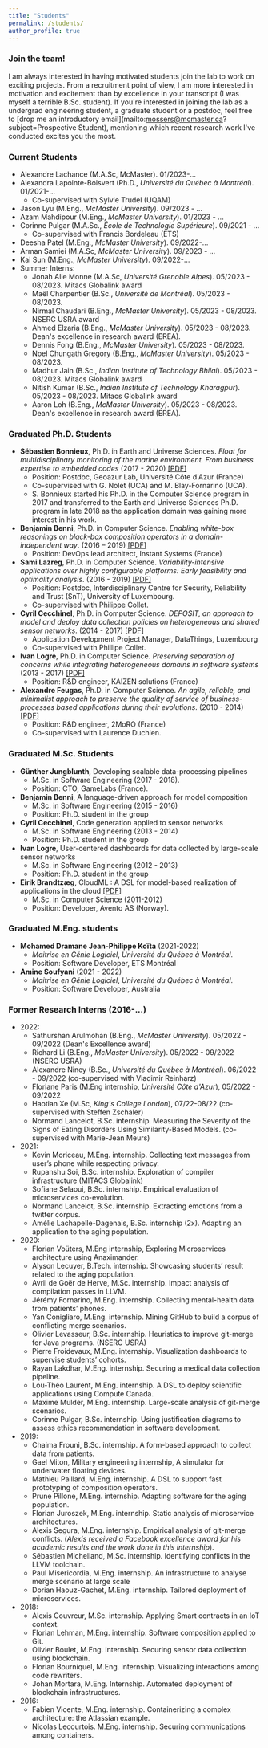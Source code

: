 ```yaml
---
title: "Students"
permalink: /students/
author_profile: true
---
```


### Join the team!

I am always interested in having motivated students join the lab to work on exciting projects. From a recruitment point of view, I am more interested in motivation and excitement than by excellence in your transcript (I was myself a terrible B.Sc. student). If you're interested in joining the lab as a undergrad engineering student, a graduate student or a postdoc, feel free to [drop me an introductory email](mailto:mossers@mcmaster.ca?subject=Prospective Student), mentioning which recent research work I've conducted excites you the most. 


### Current Students

  - Alexandre Lachance (M.A.Sc, McMaster). 01/2023-...
  - Alexandra Lapointe-Boisvert (Ph.D., _Université du Québec à Montréal_). 01/2021-...
    - Co-supervised with Sylvie Trudel (UQAM)
  - Jason Lyu (M.Eng., _McMaster University_). 09/2023 - ...
  - Azam Mahdipour (M.Eng., _McMaster University_). 01/2023 - ...
  - Corinne Pulgar (M.A.Sc., _École de Technologie Supérieure_). 09/2021 - ...
    - Co-supervised with Francis Bordeleau (ETS)
  - Deesha Patel (M.Eng., _McMaster University_). 09/2022-...
  - Arman Samiei (M.A.Sc, _McMaster University_). 09/2023 - ...
  - Kai Sun (M.Eng., _McMaster University_). 09/2022-...
  - Summer Interns:
    - Jonah Alle Monne (M.A.Sc, _Université Grenoble Alpes_). 05/2023 - 08/2023. Mitacs Globalink award
    - Maël Charpentier (B.Sc., _Université de Montréal_). 05/2023 - 08/2023.
    - Nirmal Chaudari (B.Eng., _McMaster University_). 05/2023 - 08/2023. NSERC USRA award 
    - Ahmed Elzaria (B.Eng., _McMaster University_). 05/2023 - 08/2023. Dean's excellence in research award (EREA).
    - Dennis Fong (B.Eng., _McMaster University_). 05/2023 - 08/2023.
    - Noel Chungath Gregory (B.Eng., _McMaster University_). 05/2023 - 08/2023.
    - Madhur Jain (B.Sc., _Indian Institute of Technology Bhilai_). 05/2023 - 08/2023. Mitacs Globalink award
    - Nitish Kumar (B.Sc., _Indian Institute of Technology Kharagpur_). 05/2023 - 08/2023. Mitacs Globalink award
    - Aaron Loh (B.Eng., _McMaster University_). 05/2023 - 08/2023. Dean's excellence in research award (EREA).
    
    
### Graduated Ph.D. Students

  -	**Sébastien Bonnieux**, Ph.D. in Earth and Universe Sciences. _Float for multidisciplinary monitoring of the marine environment. From business expertise to embedded codes_ (2017 - 2020) [[PDF]](https://tel.archives-ouvertes.fr/tel-03197915?lang=en)
    - Position: Postdoc, Geoazur Lab, Université Côte d'Azur (France)
    - Co-supervised with G. Nolet (UCA) and M. Blay-Fornarino (UCA). 
    -	S. Bonnieux started his Ph.D. in the Computer Science program in 2017 and transferred to the Earth and Universe Sciences Ph.D. program in late 2018 as the application domain was gaining more interest in his work.
  - **Benjamin Benni**, Ph.D. in Computer Science. _Enabling white-box reasonings on black-box composition operators in a domain-independent way_. (2016 – 2019) [[PDF]](https://tel.archives-ouvertes.fr/tel-02495825?lang=en)
    - Position: DevOps lead architect, Instant Systems (France)
  - **Sami Lazreg**, Ph.D. in Computer Science. _Variability-intensive applications over highly configurable platforms: Early feasibility and optimality analysis_. (2016 - 2019) [[PDF]](https://tel.archives-ouvertes.fr/tel-03197885?lang=en)
    - Position: Postdoc, Interdisciplinary Centre for Security, Reliability and Trust (SnT), University of Luxembourg.
    - Co-supervised with Philippe Collet. 
  - **Cyril Cecchinel**, Ph.D. in Computer Science. _DEPOSIT, an approach to model and deploy data collection policies on heterogeneous and shared sensor networks_. (2014 - 2017) [[PDF]](https://tel.archives-ouvertes.fr/tel-01703857?lang=en)
    - Application Development Project Manager, DataThings, Luxembourg
    - Co-supervised with Phillipe Collet. 
  - **Ivan Logre**, Ph.D. in Computer Science. _Preserving separation of concerns while integrating heterogeneous domains in software systems_ (2013 - 2017) [[PDF]](https://tel.archives-ouvertes.fr/tel-01627624?lang=en)
    - Position: R&D engineer, KAIZEN solutions (France)
  - **Alexandre Feugas**, Ph.D. in Computer Science. _An agile, reliable, and minimalist approach to preserve the quality of service of business-processes based applications during their evolutions_. (2010 - 2014) [[PDF]](https://tel.archives-ouvertes.fr/tel-01073193?lang=en)
    - Position: R&D engineer, 2MoRO (France)
    - Co-supervised with Laurence Duchien. 


### Graduated M.Sc. Students

  - **Günther Jungblunth**, Developing scalable data-processing pipelines
    - M.Sc. in Software Engineering (2017 - 2018).
    - Position: CTO, GameLabs (France).
  - **Benjamin Benni**, A language-driven approach for model composition
    - M.Sc. in Software Engineering (2015 - 2016)
    - Position: Ph.D. student in the group
  - **Cyril Cecchinel**, Code generation applied to sensor networks
    - M.Sc. in Software Engineering (2013 - 2014)
    - Position:  Ph.D. student in the group
  - **Ivan Logre**, User-centered dashboards for data collected by large-scale sensor networks
    - M.Sc. in Software Engineering (2012 - 2013)
    - Position: Ph.D. student in the group
  - **Eirik Brandtzæg**, CloudML : A DSL for model-based realization of applications in the cloud [[PDF]](https://www.duo.uio.no/handle/10852/34894?locale-attribute=en)
    - M.Sc. in Computer Science (2011-2012) 
    - Position: Developer, Avento AS (Norway).


### Graduated M.Eng. students

  - **Mohamed Dramane Jean-Philippe Koïta** (2021-2022)
    - _Maitrise en Génie Logiciel_, _Université du Québec à Montréal_.
    - Position: Software Developer, ETS Montréal
  - **Amine Soufyani** (2021 - 2022)
    - _Maitrise en Génie Logiciel_, _Université du Québec à Montréal_.
    - Position: Software Developer, Australia

### Former Research Interns (2016-...)

- 2022:
  - Sathurshan Arulmohan (B.Eng., _McMaster University_). 05/2022 - 09/2022 (Dean's Excellence award)
  - Richard Li (B.Eng., _McMaster University_). 05/2022 - 09/2022 (NSERC USRA)
  - Alexandre Niney (B.Sc., _Université du Québec à Montréal_). 06/2022 - 09/2022 (co-supervised with Vladimir Reinharz)
  - Floriane Paris (M.Eng internship, _Université Côte d'Azur_), 05/2022 - 09/2022
  - Haotian Xe (M.Sc, _King's College London_), 07/22-08/22 (co-supervised with Steffen Zschaler)
  - Normand Lancelot, B.Sc. internship. Measuring the Severity of the Signs of Eating Disorders Using Similarity-Based Models. (co-supervised with Marie-Jean Meurs)
- 2021:
  - Kevin Moriceau, M.Eng. internship. Collecting text messages from user’s phone while respecting privacy.
  - Rupanshu Soi, B.Sc. internship. Exploration of compiler infrastructure (MITACS Globalink)
  - Sofiane Selaoui, B.Sc. internship. Empirical evaluation of microservices co-evolution.
  - Normand Lancelot, B.Sc. internship. Extracting emotions from a twitter corpus.
  - Amélie Lachapelle-Dagenais, B.Sc. internship (2x). Adapting an application to the aging population.
- 2020:
  - Florian Voüters, M.Eng internship, Exploring Microservices architecture using Anaximander.
  - Alyson Lecuyer, B.Tech. internship. Showcasing students’ result related to the aging population.
  - Avril de Goër de Herve, M.Sc. internship. Impact analysis of compilation passes in LLVM.
  - Jérémy Fornarino, M.Eng. internship. Collecting mental-health data from patients’ phones.
  - Yan Conigliaro, M.Eng. internship. Mining GitHub to build a corpus of conflicting merge scenarios. 
  - Olivier Levasseur, B.Sc. internship. Heuristics to improve git-merge for Java programs. (NSERC USRA)
  - Pierre Froidevaux, M.Eng. internship. Visualization dashboards to supervise students’ cohorts.
  - Rayan Lakdhar, M.Eng. internship. Securing a medical data collection pipeline.
  - Lou-Théo Laurent, M.Eng. internship. A DSL to deploy scientific applications using Compute Canada.
  - Maxime Mulder, M.Eng. internship. Large-scale analysis of git-merge scenarios.
  - Corinne Pulgar, B.Sc. internship. Using justification diagrams to assess ethics recommendation in software development.
- 2019:
  - Chaima Frouni, B.Sc. internship. A form-based approach to collect data from patients. 
  - Gael Miton, Military engineering internship, A simulator for underwater floating devices.
  - Mathieu Paillard, M.Eng. internship. A DSL to support fast prototyping of composition operators.
  - Prune Pillone, M.Eng. internship. Adapting software for the aging population.
  - Florian Juroszek, M.Eng. internship. Static analysis of microservice architectures.
  - Alexis Segura, M.Eng. internship. Empirical analysis of git-merge conflicts. (_Alexis received a Facebook excellence award for his academic results and the work done in this internship_).
  - Sébastien Michelland, M.Sc. internship. Identifying conflicts in the LLVM toolchain.
  - Paul Misericordia, M.Eng. internship. An infrastructure to analyse merge scenario at large scale
  - Dorian Haouz-Gachet, M.Eng. internship. Tailored deployment of microservices.
- 2018:
  - Alexis Couvreur, M.Sc. internship. Applying Smart contracts in an IoT context.
  - Florian Lehman, M.Eng. internship. Software composition applied to Git.
  - Olivier Boulet, M.Eng. internship. Securing sensor data collection using blockchain.
  - Florian Bourniquel, M.Eng. internship. Visualizing interactions among code rewriters.
  - Johan Mortara, M.Eng. Internship. Automated deployment of blockchain infrastructures.
- 2016:
  - Fabien Vicente, M.Eng. internship. Containerizing a complex architecture: the Atlassian example.
  - Nicolas Lecourtois. M.Eng. internship. Securing communications among containers.
